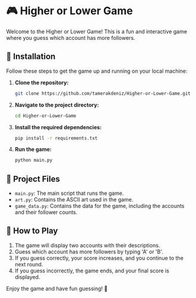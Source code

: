 # 🎮 Higher or Lower Game

Welcome to the Higher or Lower Game! This is a fun and interactive game where you guess which account has more followers.

## 🚀 Installation

Follow these steps to get the game up and running on your local machine:

1. **Clone the repository:**
    ```bash
    git clone https://github.com/tamerakdeniz/Higher-or-Lower-Game.git
    ```

2. **Navigate to the project directory:**
    ```bash
    cd Higher-or-Lower-Game
    ```

3. **Install the required dependencies:**
    ```bash
    pip install -r requirements.txt
    ```

4. **Run the game:**
    ```bash
    python main.py
    ```

## 📂 Project Files

- `main.py`: The main script that runs the game.
- `art.py`: Contains the ASCII art used in the game.
- `game_data.py`: Contains the data for the game, including the accounts and their follower counts.

## 🎲 How to Play

1. The game will display two accounts with their descriptions.
2. Guess which account has more followers by typing 'A' or 'B'.
3. If you guess correctly, your score increases, and you continue to the next round.
4. If you guess incorrectly, the game ends, and your final score is displayed.

Enjoy the game and have fun guessing! 🎉
